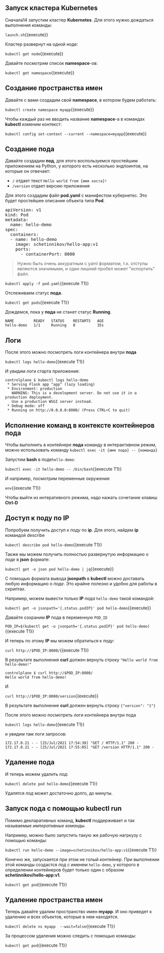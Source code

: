 ## Запуск кластера Kubernetes
Сначала14 запустим кластер **Kubernetes**. Для этого нужно дождаться выполнения команды:

`launch.sh`{{execute}}

Кластер развернут на одной ноде:

`kubectl get node`{{execute}}

Давайте посмотрим список **namespace**-ов:

`kubectl get namespace`{{execute}}

## Создание пространства имен

Давайте с вами создадим свой **namespace**, в котором будем работать:

`kubectl create namespace myapp`{{execute}}

Чтобы каждый раз не вводить название **namespace**-а в командах **kubectl** изменим контекст:

`kubectl config set-context --current --namespace=myapp`{{execute}}

## Создание пода

Давайте создадим **под**, для этого воспользуемся простейшим приложением на Python, у которого есть несколько эндпоинтов, на которые он отвечает:

- `/` отдает текст `Hello world from {имя хоста}!`
- `/version` отдает версию приложения

Для этого создадим файл **pod.yaml** с манифестом кубернетес. Это будет простейшее описание объекта типа **Pod**.

<pre class="file" data-filename="./pod.yaml" data-target="replace">
apiVersion: v1
kind: Pod
metadata:
  name: hello-demo
spec:
  containers:
  - name: hello-demo
    image: schetinnikov/hello-app:v1
    ports:
      - containerPort: 8000
</pre>

> Нужно быть очень аккуратным с yaml форматом, т.к. отступы являются значимыми, и один лишний пробел может "испортить" файл.



`kubectl apply -f pod.yaml`{{execute T1}}

Отслеживаем статус **пода**.

`kubectl get pods`{{execute T1}}

 Дождемся, пока у **пода** не станет статус **Running**.

```
NAME         READY   STATUS    RESTARTS   AGE
hello-demo   1/1     Running   0          35s
```

## Логи

После этого можно посмотреть логи контейнера внутри **пода** 

`kubectl logs hello-demo`{{execute T1}}

И увидим логи старта приложения:
```
controlplane $ kubectl logs hello-demo
 * Serving Flask app "app" (lazy loading)
 * Environment: production
   WARNING: This is a development server. Do not use it in a production deployment.
   Use a production WSGI server instead.
 * Debug mode: off
 * Running on http://0.0.0.0:8000/ (Press CTRL+C to quit)
```

## Исполнение команд в контексте контейнеров пода

Чтобы выполнить в контейнере **пода** команду в интерактивном режим, можно использовать команду `kubectl exec -it {имя пода} -- {команда}`

Запустим **bash** в поде`hello-demo`:

`kubectl exec -it hello-demo -- /bin/bash`{{execute T1}}

И например, посмотрим переменные окружения:

`env`{{execute T1}}

Чтобы выйти из интеративного режима, надо нажать сочетание клавиш **Ctrl-D**

## Доступ к поду по IP

Попробуем получить доступ к *поду* по **ip**. Для этого, найдем **ip** командой describe 

`kubectl describe pod hello-demo`{{execute T1}}

Также мы можем получить полностью развернутую информацию о *поде* в **json** формате:

`kubectl get -o json pod hello-demo | jq`{{execute}}

С помощью формата вывода **jsonpath** в **kubectl** можно доставать любую информацию о *поде*. Это крайне полезно и удобно для работы в скриптах.

Например, можем вывести только **IP** *пода* `hello-demo` такой командой:

`kubectl get -o jsonpath='{.status.podIP}' pod hello-demo`{{execute}}

Давайте сохраним **IP** пода в переменную `POD_ID`

`POD_IP=$(kubectl get -o jsonpath='{.status.podIP}' pod hello-demo)`{{execute T1}}

И теперь по этому **IP** мы можем обратиться к *поду*:

`curl http://$POD_IP:8000/`{{execute T1}}

В результате выполнения **curl** должен вернуть строку `"Hello world from hello-demo!"`

```
controlplane $ curl http://$POD_IP:8000/
Hello world from hello-demo!
```

И

`curl http://$POD_IP:8000/version`{{execute}}

В результате выполнение **curl** должен вернуть строку `{"version": "1"}`

После этого можно посмотреть логи контейнера внутри пода

`kubectl logs hello-demo`{{execute T1}}

и увидим там логи запросов: 

```
172.17.0.21 - - [25/Jul/2021 17:54:38] "GET / HTTP/1.1" 200 -
172.17.0.21 - - [25/Jul/2021 17:55:05] "GET /version HTTP/1.1" 200 -
```

## Удаление пода

И теперь можем удалить *под*:

`kubectl delete pod hello-demo`{{execute T1}}

Удалятся *под* может достаточно долго, до минуты.

## Запуск пода с помощью kubectl run

Помимо декларативных команд, **kubectl** поддерживает и так называемые *императивные команды*.

Например, можно было запустить такую же рабочую нагркузу с помощью команды: 

`kubectl run hello-demo --image=schetinnikov/hello-app:v1`{{execute T1}}

Конечно же, запускается при этом не голый контейнер. При выполнении этой команды создастся *под* с именем `hello-demo`, у которого в определении контейнеров будет только один с образом **schetinnikov/hello-app:v1**.

`kubectl get pod`{{execute T1}}

## Удаление пространства имен

Теперь давайте удалим пространство имен **myapp**. И оно приведет к удалению и всех объектов, которые в нем находятся.

`kubectl delete ns myapp  --wait=false`{{execute T1}}

За процессом удаления можно следить с помощью команды:

`kubectl get pod`{{execute T1}}
